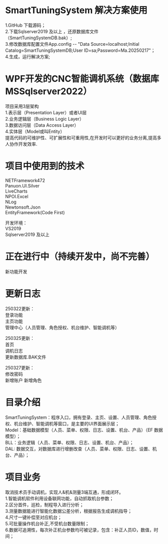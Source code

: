 ﻿# SmartTuningSystem 解决方案使用

1.GitHub 下载源码；  
2.下载Sqlserver2019 及以上 ，还原数据库文件（SmartTuningSystemDB.bak）;  
3.修改数据库配置文件App.config -- "Data Source=localhost;Initial Catalog=SmartTuningSystemDB;User ID=sa;Password=Ma.20250217"；  
4.生成，运行解决方案;      

# WPF开发的CNC智能调机系统（数据库MSSqlserver2022）

项目采用3层架构  
1.表示层（Presentation Layer）或者UI层  
2.业务逻辑层（Business Logic Layer）  
3.数据访问层（Data Access Layer）  
4.实体层（Model或叫Entity）   
提高代码的可维护性、可扩展性和可重用性,在开发时可以更好的业务分离,提高多人协作开发效率.                

# 项目中使用到的技术

NETFramework472  
Panuon.UI.Silver  
LiveCharts  
NPOI.Excel  
NLog  
Newtonsoft.Json  
EntityFramework(Code First)  

开发环境：  
VS2019  
Sqlserver2019 及以上


# 正在进行中（持续开发中，尚不完善）

新功能开发  

# 更新日志

250322更新：  
登录功能  
主页功能  
管理中心（人员管理、角色授权、机台维护、智能调机等）              

250325更新：  
首页  
调机日志   
更新数据库.BAK文件  
  
250327更新：  
修改密码  
新增账户
新增角色  

# 目录介绍
SmartTuningSystem：程序入口，拥有登录、主页、设置、人员管理、角色授权、机台维护、智能调机等窗口，是主要的UI界面展示层；   
Model：基础数据模型（人员、菜单、权限、日志、设置、机台、产品）（EF 数据模型）；  
BLL：业务逻辑（人员、菜单、权限、日志、设置、机台、产品）；  
DAL: 数据交互，对数据库进行增删改查（人员、菜单、权限、日志、设置、机台、产品）；             

# 项目业务
取消技术员手动调机，实现人&机&测量3端互通，形成闭环。  
1.智能调机软件利用设备联网功能，自动抓取机台参数；  
2.区分首件，巡检，制程导入进行分析；  
3.测量数据能进行智能化数据公差分析，根据报告生成调机指导；  
4.尺寸一键补偿至对应机台；  
5.可批量操作机台补正,不受机台数量限制；  
6.数据可追溯性，每次补正机台参数均可被记录，包含：补正人员ID，数值，时间；              




